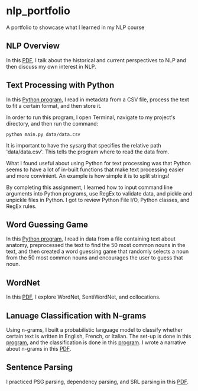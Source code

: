 # nlp_portfolio
A portfolio to showcase what I learned in my NLP course

## NLP Overview
In this [PDF](https://github.com/aditi-chaudhari/nlp_portfolio/blob/main/nlp_overview.pdf), I talk about the historical and current perspectives to NLP and then discuss my own interest in NLP. 

## Text Processing with Python
In this [Python program](https://github.com/aditi-chaudhari/nlp_portfolio/blob/main/text_processing/main.py), I read in metadata from a CSV file, process the text to fit a certain format, and then store it.

In order to run this program, I open Terminal, navigate to my project's directory, and then run the command:

	python main.py data/data.csv

It is important to have the sysarg that specifies the relative path 'data/data.csv'. This tells the program where to read the data from. 

What I found useful about using Python for text processing was that Python seems to have a lot of in-built functions that make text processing easier and more convinient. An example is how simple it is to split strings! 

By completing this assignment, I learned how to input command line arguments into Python programs, use RegEx to validate data, and pickle and unpickle files in Python. I got to review Python File I/O, Python classes, and RegEx rules. 


## Word Guessing Game

In this [Python program](https://github.com/aditi-chaudhari/nlp_portfolio/blob/main/word_guessing_game/main.py), I read in data from a file containing text about anatomy, preprocessed the text to find the 50 most common nouns in the text, and then created a word guessing game that randomly selects a noun from the 50 most common nouns and encourages the user to guess that noun. 

## WordNet
In this [PDF](https://github.com/aditi-chaudhari/nlp_portfolio/blob/main/wordnet/wordnet.pdf), I explore WordNet, SentiWordNet, and collocations. 

## Lanuage Classification with N-grams
Using n-grams, I built a probabilistic language model to classify whether certain text is written in English, French, or Italian. The set-up is done in this [program](https://github.com/aditi-chaudhari/nlp_portfolio/blob/main/n_grams/program1.py), and the classification is done in this [program](https://github.com/aditi-chaudhari/nlp_portfolio/blob/main/n_grams/program2.py). I wrote a narrative about n-grams in this [PDF](https://github.com/aditi-chaudhari/nlp_portfolio/blob/main/n_grams/ngrams_narrative.pdf).

## Sentence Parsing
I practiced PSG parsing, dependency parsing, and SRL parsing in this [PDF](https://github.com/aditi-chaudhari/nlp_portfolio/blob/main/sentence_parsing.pdf). 